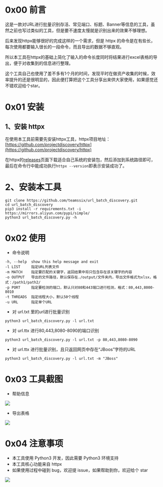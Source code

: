 # 0x00 前言

这是一款对URL进行批量识别存活、常见端口、标题、Banner等信息的工具，虽然之前也写过类似的工具，但是要不速度太慢就是识别出来的效果不够理想。

后来发现httpx能够很好的完成这样的一个需求，但是 httpx 的命令是在有些长，每次使用都要输入很长的一段命令，而且导出的数据不够直观。

所以本工具在httpx的基础上简化了输入的命令长度同时将结果进行excel表格的导出，便于对收集到的信息进行整理。

这个工具自己也使用了差不多有1个月的时间，发现平时在做资产收集的时候，效率提升的还是很明显的，因此便打算把这个工具分享出来供大家使用，如果感觉还不错欢迎给个star。

# 0x01 安装

## 1、安装 httpx

在使用本工具前需要先安装httpx工具，httpx项目地址：[https://github.com/projectdiscovery/httpx](https://github.com/projectdiscovery/httpx)

在httpx的[releases](https://github.com/projectdiscovery/httpx/releases)页面下载适合自己系统的安装包，然后添加到系统路径即可，最后在命令行中能成功执行`httpx --version`即表示安装成功了。

# 2、安装本工具

```
git clone https://github.com/teamssix/url_batch_discovery.git
cd url_batch_discovery
pip3 install -r requirements.txt -i https://mirrors.aliyun.com/pypi/simple/
python3 url_batch_discovery.py -h
```

# 0x02 使用

* 命令说明

```
-h, --help  show this help message and exit
-l LIST     指定URL列表文件
-m MATCH    指定要匹配的关键字，返回结果中将只包含存在该关键字的内容
-o OUTPUT   导出的文件路径，默认保存在./output/文件夹内，导出文件格式为xlsx，格式：/path1/path2/
-p PORT     指定要检测的端口，默认只对80和443端口进行检测，格式：80,443,8000-8010
-t THREADS  指定线程大小，默认50个线程
-u URL      指定单个URL
```

* 对 url.txt 里的url进行批量识别

```
python3 url_batch_discovery.py -l url.txt
```

* 对 url.ttx 进行80,443,8080-8090的端口识别

```
python3 url_batch_discovery.py -l url.txt -p 80,443,8080-8090
```

* 对 url.ttx 进行批量识别，且只返回网页中存在“JBoos”字符的URL

```
python3 url_batch_discovery.py -l url.txt -m "JBoss"
```

# 0x03 工具截图

* 帮助信息

![](https://teamssix.oss-cn-hangzhou.aliyuncs.com/url_batch_discovery_1.png)

* 导出表格

![](https://teamssix.oss-cn-hangzhou.aliyuncs.com/url_batch_discovery_2.png)

# 0x04 注意事项

* 本工具使用 Python3 开发，因此需要 Python3 环境支持
* 本工具核心功能来自 httpx
* 如果使用过程中碰到 bug，欢迎提 issue，如果帮助到你，欢迎给个 star

![](https://teamssix.oss-cn-hangzhou.aliyuncs.com/TeamsSix_Subscription_Logo2.png)
